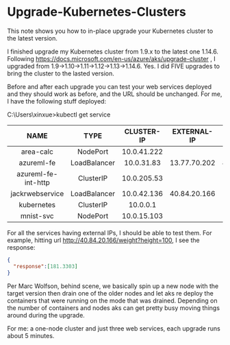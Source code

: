 # Upgrade-Kubernetes-Clusters
This note shows you how to in-place upgrade your Kubernetes cluster to the latest version. 

I finished upgrade my Kubernetes cluster from 1.9.x to the latest one 1.14.6. Following https://docs.microsoft.com/en-us/azure/aks/upgrade-cluster , I upgraded from 1.9->1.10->1.11->1.12->1.13->1.14.6. Yes. I did FIVE upgrades to bring the cluster to the lasted version.

Before and after each upgrade you can test your web services deployed and they should work as before, and the URL should be unchanged. For me, I have the following stuff deployed:

C:\Users\xinxue>kubectl get service

| NAME                  | TYPE           | CLUSTER-IP    | EXTERNAL-IP    | PORT(S)                      |
|:---------------------:|:--------------:|:-------------:|:--------------:|:----------------------------:|
| area-calc             | NodePort       | 10.0.41.222   | <none>         | 80:31353/TCP                 | 
| azureml-fe            | LoadBalancer   | 10.0.31.83    | 13.77.70.202   | 80:31018/TCP,443:32187/TCP   | 
| azureml-fe-int-http   | ClusterIP      | 10.0.205.53   | <none>         | 9001/TCP                     | 
| jackrwebservice       | LoadBalancer   | 10.0.42.136   | 40.84.20.166   | 80:31171/TCP                 | 
| kubernetes            | ClusterIP      | 10.0.0.1      | <none>         | 443/TCP                      | 
| mnist-svc             | NodePort       | 10.0.15.103   | <none>         | 80:31773/TCP                 | 

For all the services having external IPs, I should be able to test them. For example, hitting url http://40.84.20.166/weight?height=100, I see the response:

```json
{
  "response":[181.3303]
}
```


Per Marc Wolfson, behind scene, we basically spin up a new node with the target version then drain one of the older nodes and let aks re deploy the containers that were running on the mode that was drained.
Depending on the number of containers and nodes aks can get pretty busy moving things around during the upgrade.

For me: a one-node cluster and just three web services, each upgrade runs about 5 minutes.
